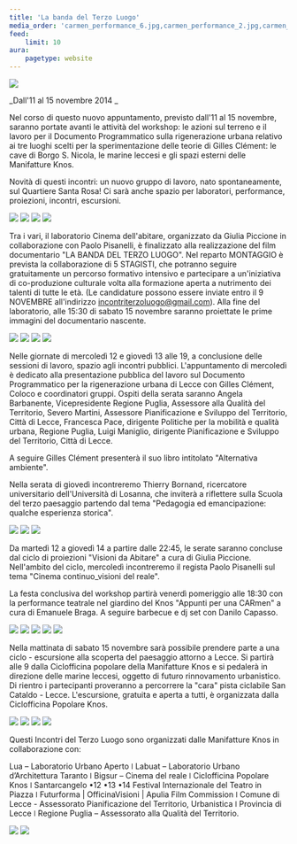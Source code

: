 ```yaml
---
title: 'La banda del Terzo Luogo'
media_order: 'carmen_performance_6.jpg,carmen_performance_2.jpg,carmen_performance_4.jpg,carmen_performance_3.jpg,carmen_performance_7.jpg,carmen_performance_8.jpg,giardino_visioni.jpg,giardino_piantumazione.jpg,piccone.jpg,marine.jpg,asfalto_taglio.jpg,cucina.jpg,lavori in corso.jpg,asfalto_terra.jpg,borgo san nicola.jpg,asfalto_nespolo.jpg,serigrafia.jpg,auditorio.jpg,quinta.jpg,asfalto_famiglia.jpg,asfalto_buche.jpg,asfalto_terra_1.jpg'
feed:
    limit: 10
aura:
    pagetype: website
---
```


![](secondo.jpg)

_Dall'11 al 15 novembre 2014 _

Nel corso di questo nuovo appuntamento, previsto dall'11 al 15 novembre, saranno portate avanti le attività del workshop: le azioni sul terreno e il lavoro per il Documento Programmatico sulla rigenerazione urbana relativo ai tre luoghi scelti per la sperimentazione delle teorie di Gilles Clément: le cave di Borgo S. Nicola, le marine leccesi e gli spazi esterni delle Manifatture Knos.

Novità di questi incontri: un nuovo gruppo di lavoro, nato spontaneamente, sul Quartiere Santa Rosa!
Ci sarà anche spazio per laboratori, performance, proiezioni, incontri, escursioni.

![](asfalto_taglio.jpg)
![](asfalto_buche.jpg)
![](asfalto_terra.jpg)
![](asfalto_terra_1.jpg)

Tra i vari, il laboratorio Cinema dell'abitare, organizzato da Giulia Piccione in collaborazione con Paolo Pisanelli, è finalizzato alla realizzazione del film documentario "LA BANDA DEL TERZO LUOGO". Nel reparto MONTAGGIO è prevista la collaborazione di 5 STAGISTI, che potranno seguire gratuitamente un percorso formativo intensivo e partecipare a un'iniziativa di co-produzione culturale volta alla formazione aperta a nutrimento dei talenti di tutte le età. (Le candidature possono essere inviate entro il 9 NOVEMBRE all'indirizzo incontriterzoluogo@gmail.com). Alla fine del laboratorio, alle 15:30 di sabato 15 novembre saranno proiettate le prime immagini del documentario nascente.

![](asfalto_famiglia.jpg)
![](asfalto_nespolo.jpg)
![](borgo%20san%20nicola.jpg)
![](auditorio.jpg)

Nelle giornate di mercoledì 12 e giovedì 13 alle 19, a conclusione delle sessioni di lavoro, spazio agli incontri pubblici. L'appuntamento di mercoledì è dedicato alla presentazione pubblica del lavoro sul Documento Programmatico per la rigenerazione urbana di Lecce con Gilles Clément, Coloco e coordinatori gruppi. Ospiti della serata saranno Angela Barbanente, Vicepresidente Regione Puglia, Assessore alla Qualità del Territorio, Severo Martini, Assessore Pianificazione e Sviluppo del Territorio, Città di Lecce, Francesca Pace, dirigente Politiche per la mobilità e qualità urbana, Regione Puglia, Luigi Maniglio, dirigente Pianificazione e Sviluppo del Territorio, Città di Lecce.

A seguire Gilles Clément presenterà il suo libro intitolato "Alternativa ambiente".


Nella serata di giovedì incontreremo Thierry Bornand, ricercatore universitario dell'Università di Losanna, che inviterà a riflettere sulla Scuola del terzo paesaggio partendo dal tema "Pedagogia ed emancipazione: qualche esperienza storica".

 ![](piccone.jpg)
 ![](giardino_piantumazione.jpg)
 ![](marine.jpg)

Da martedì 12 a giovedì 14 a partire dalle 22:45, le serate saranno concluse dal ciclo di proiezioni "Visioni da Abitare" a cura di Giulia Piccione. Nell'ambito del ciclo, mercoledì incontreremo il regista Paolo Pisanelli sul tema "Cinema continuo_visioni del reale".

La festa conclusiva del workshop partirà venerdì pomeriggio alle 18:30 con la performance teatrale nel giardino del Knos "Appunti per una CARmen" a cura di Emanuele Braga. A seguire barbecue e dj set con Danilo Capasso.

 ![](carmen_performance_2.jpg)
 ![](carmen_performance_3.jpg)
 ![](carmen_performance_4.jpg)
 ![](carmen_performance_7.jpg)
 ![](carmen_performance_6.jpg)

Nella mattinata di sabato 15 novembre sarà possibile prendere parte a una ciclo - escursione alla scoperta del paesaggio attorno a Lecce. Si partirà alle 9 dalla Ciclofficina popolare della Manifatture Knos e si pedalerà in direzione delle marine leccesi, oggetto di futuro rinnovamento urbanistico. Di rientro i partecipanti proveranno a percorrere la "cara" pista ciclabile San Cataldo - Lecce. L'escursione, gratuita e aperta a tutti, è organizzata dalla Ciclofficina Popolare Knos. 

 ![](serigrafia.jpg)
 ![](cucina.jpg)
 ![](lavori%20in%20corso.jpg)
 ![](giardino_visioni.jpg)

Questi Incontri del Terzo Luogo sono organizzati dalle Manifatture Knos in collaborazione con:

Lua – Laboratorio Urbano Aperto ǀ Labuat – Laboratorio Urbano d’Architettura Taranto ǀ Bigsur – Cinema del reale ǀ Ciclofficina Popolare Knos ǀ Santarcangelo •12 •13 •14 Festival Internazionale del Teatro in Piazza ǀ Futurforma | OfficinaVisioni | Apulia Film Commission ǀ Comune di Lecce - Assessorato Pianificazione del Territorio, Urbanistica ǀ Provincia di Lecce ǀ Regione Puglia – Assessorato alla Qualità del Territorio.

![](carmen_performance.jpg)
![](carmen_performance_8.jpg)
